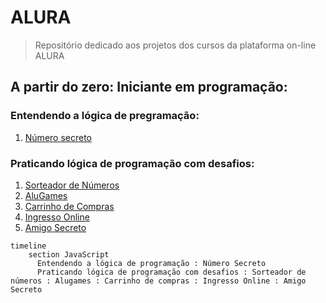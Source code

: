 # ALURA
> Repositório dedicado aos projetos dos cursos da plataforma on-line ALURA
## A partir do zero: Iniciante em programação:
  ### Entendendo a lógica de pregramação:
  1. [Número secreto](https://github.com/BorgesMTP/ALURA/tree/main/numero-secreto)
  ### Praticando lógica de programação com desafios:
  1. [Sorteador de Números](https://github.com/BorgesMTP/ALURA/tree/main/sorteador-numeros)
  2. [AluGames](https://github.com/BorgesMTP/ALURA/tree/main/alugames)
  3. [Carrinho de Compras](https://github.com/BorgesMTP/ALURA/tree/main/carrinho-compras)
  4. [Ingresso Online]()
  5. [Amigo Secreto]()
```mermaid
timeline
    section JavaScript
      Entendendo a lógica de programação : Número Secreto
      Praticando lógica de programação com desafios : Sorteador de números : Alugames : Carrinho de compras : Ingresso Online : Amigo Secreto
```
